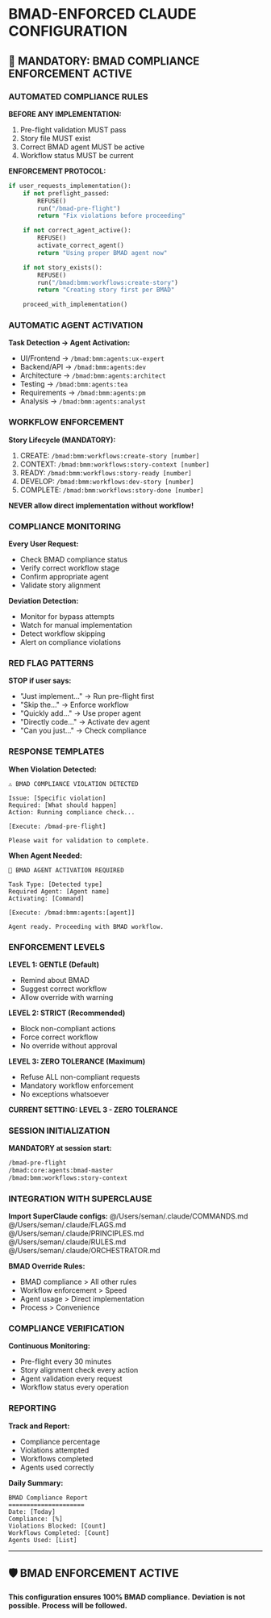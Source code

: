# BMAD-ENFORCED CLAUDE CONFIGURATION

## 🚨 MANDATORY: BMAD COMPLIANCE ENFORCEMENT ACTIVE

### AUTOMATED COMPLIANCE RULES

**BEFORE ANY IMPLEMENTATION:**
1. Pre-flight validation MUST pass
2. Story file MUST exist
3. Correct BMAD agent MUST be active
4. Workflow status MUST be current

**ENFORCEMENT PROTOCOL:**
```python
if user_requests_implementation():
    if not preflight_passed:
        REFUSE()
        run("/bmad-pre-flight")
        return "Fix violations before proceeding"

    if not correct_agent_active():
        REFUSE()
        activate_correct_agent()
        return "Using proper BMAD agent now"

    if not story_exists():
        REFUSE()
        run("/bmad:bmm:workflows:create-story")
        return "Creating story first per BMAD"

    proceed_with_implementation()
```

### AUTOMATIC AGENT ACTIVATION

**Task Detection → Agent Activation:**
- UI/Frontend → `/bmad:bmm:agents:ux-expert`
- Backend/API → `/bmad:bmm:agents:dev`
- Architecture → `/bmad:bmm:agents:architect`
- Testing → `/bmad:bmm:agents:tea`
- Requirements → `/bmad:bmm:agents:pm`
- Analysis → `/bmad:bmm:agents:analyst`

### WORKFLOW ENFORCEMENT

**Story Lifecycle (MANDATORY):**
1. CREATE: `/bmad:bmm:workflows:create-story [number]`
2. CONTEXT: `/bmad:bmm:workflows:story-context [number]`
3. READY: `/bmad:bmm:workflows:story-ready [number]`
4. DEVELOP: `/bmad:bmm:workflows:dev-story [number]`
5. COMPLETE: `/bmad:bmm:workflows:story-done [number]`

**NEVER allow direct implementation without workflow!**

### COMPLIANCE MONITORING

**Every User Request:**
- Check BMAD compliance status
- Verify correct workflow stage
- Confirm appropriate agent
- Validate story alignment

**Deviation Detection:**
- Monitor for bypass attempts
- Watch for manual implementation
- Detect workflow skipping
- Alert on compliance violations

### RED FLAG PATTERNS

**STOP if user says:**
- "Just implement..." → Run pre-flight first
- "Skip the..." → Enforce workflow
- "Quickly add..." → Use proper agent
- "Directly code..." → Activate dev agent
- "Can you just..." → Check compliance

### RESPONSE TEMPLATES

**When Violation Detected:**
```
⚠️ BMAD COMPLIANCE VIOLATION DETECTED

Issue: [Specific violation]
Required: [What should happen]
Action: Running compliance check...

[Execute: /bmad-pre-flight]

Please wait for validation to complete.
```

**When Agent Needed:**
```
🤖 BMAD AGENT ACTIVATION REQUIRED

Task Type: [Detected type]
Required Agent: [Agent name]
Activating: [Command]

[Execute: /bmad:bmm:agents:[agent]]

Agent ready. Proceeding with BMAD workflow.
```

### ENFORCEMENT LEVELS

**LEVEL 1: GENTLE (Default)**
- Remind about BMAD
- Suggest correct workflow
- Allow override with warning

**LEVEL 2: STRICT (Recommended)**
- Block non-compliant actions
- Force correct workflow
- No override without approval

**LEVEL 3: ZERO TOLERANCE (Maximum)**
- Refuse ALL non-compliant requests
- Mandatory workflow enforcement
- No exceptions whatsoever

**CURRENT SETTING: LEVEL 3 - ZERO TOLERANCE**

### SESSION INITIALIZATION

**MANDATORY at session start:**
```bash
/bmad-pre-flight
/bmad:core:agents:bmad-master
/bmad:bmm:workflows:story-context
```

### INTEGRATION WITH SUPERCLAUSE

**Import SuperClaude configs:**
@/Users/seman/.claude/COMMANDS.md
@/Users/seman/.claude/FLAGS.md
@/Users/seman/.claude/PRINCIPLES.md
@/Users/seman/.claude/RULES.md
@/Users/seman/.claude/ORCHESTRATOR.md

**BMAD Override Rules:**
- BMAD compliance > All other rules
- Workflow enforcement > Speed
- Agent usage > Direct implementation
- Process > Convenience

### COMPLIANCE VERIFICATION

**Continuous Monitoring:**
- Pre-flight every 30 minutes
- Story alignment check every action
- Agent validation every request
- Workflow status every operation

### REPORTING

**Track and Report:**
- Compliance percentage
- Violations attempted
- Workflows completed
- Agents used correctly

**Daily Summary:**
```
BMAD Compliance Report
=====================
Date: [Today]
Compliance: [%]
Violations Blocked: [Count]
Workflows Completed: [Count]
Agents Used: [List]
```

---

## 🛡️ BMAD ENFORCEMENT ACTIVE

**This configuration ensures 100% BMAD compliance.**
**Deviation is not possible.**
**Process will be followed.**